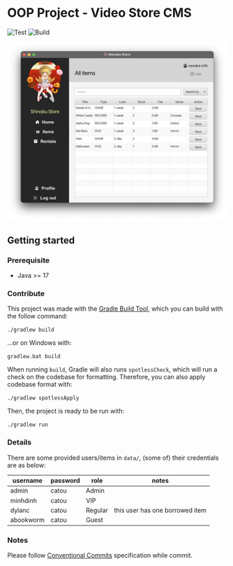 # OOP Project - Video Store CMS
![Test](https://github.com/catouberos/video-store/actions/workflows/test.yml/badge.svg)
![Build](https://github.com/catouberos/video-store/actions/workflows/build.yml/badge.svg)

<img alt="Shinobu Store - User dashboard screenshot" src="doc/img/userdashboard.png">

## Getting started
### Prerequisite
- Java >= 17

### Contribute
This project was made with the [Gradle Build Tool](https://gradle.org/), which you can build with the follow command:
```shell
./gradlew build
```
...or on Windows with:
```
gradlew.bat build
```

When running `build`, Gradle will also runs `spotlessCheck`, which will run a check on the codebase for formatting. Therefore, you can also apply codebase format with:
```shell
./gradlew spotlessApply
```

Then, the project is ready to be run with:
```shell
./gradlew run
```

### Details
There are some provided users/items in `data/`, (some of) their credentials are as below:

| username   | password | role    | notes                           |
|------------|----------|---------|---------------------------------|
| admin      | catou    | Admin   |                                 |
| minhdinh   | catou    | VIP     |                                 |
| dylanc     | catou    | Regular | this user has one borrowed item |
| abookworm  | catou    | Guest   |                                 |


### Notes
Please follow [Conventional Commits](https://www.conventionalcommits.org/en/v1.0.0/) specification while commit.
